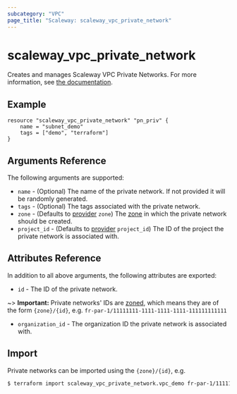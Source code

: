 ```yaml
---
subcategory: "VPC"
page_title: "Scaleway: scaleway_vpc_private_network"
---
```


# scaleway_vpc_private_network

Creates and manages Scaleway VPC Private Networks.
For more information, see [the documentation](https://developers.scaleway.com/en/products/vpc/api/#private-networks-ac2df4).

## Example

```hcl
resource "scaleway_vpc_private_network" "pn_priv" {
    name = "subnet_demo"
    tags = ["demo", "terraform"]
}
```

## Arguments Reference

The following arguments are supported:

- `name` - (Optional) The name of the private network. If not provided it will be randomly generated.
- `tags` - (Optional) The tags associated with the private network.
- `zone` - (Defaults to [provider](../index.md#zone) `zone`) The [zone](../guides/regions_and_zones.md#zones) in which the private network should be created.
- `project_id` - (Defaults to [provider](../index.md#project_id) `project_id`) The ID of the project the private network is associated with.

## Attributes Reference

In addition to all above arguments, the following attributes are exported:

- `id` - The ID of the private network.

~> **Important:** Private networks' IDs are [zoned](../guides/regions_and_zones.md#resource-ids), which means they are of the form `{zone}/{id}`, e.g. `fr-par-1/11111111-1111-1111-1111-111111111111`

- `organization_id` - The organization ID the private network is associated with.

## Import

Private networks can be imported using the `{zone}/{id}`, e.g.

```bash
$ terraform import scaleway_vpc_private_network.vpc_demo fr-par-1/11111111-1111-1111-1111-111111111111
```
